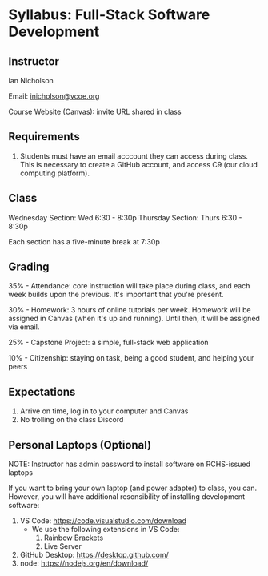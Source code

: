 # Syllabus: Full-Stack Software Development

## Instructor

Ian Nicholson

Email: inicholson@vcoe.org

Course Website (Canvas): invite URL shared in class

## Requirements

1. Students must have an email acccount they can access during class. This is necessary to create a GitHub account, and access C9 (our cloud computing platform).

## Class

Wednesday Section: Wed 6:30 - 8:30p
Thursday Section: Thurs 6:30 - 8:30p

Each section has a five-minute break at 7:30p

## Grading

35% - Attendance: core instruction will take place during class, and each week builds upon the previous. It's important that you're present.

30% - Homework: 3 hours of online tutorials per week. Homework will be assigned in Canvas (when it's up and running). Until then, it will be assigned via email.

25% - Capstone Project: a simple, full-stack web application

10% - Citizenship: staying on task, being a good student, and helping your peers

## Expectations

1. Arrive on time, log in to your computer and Canvas
3. No trolling on the class Discord

## Personal Laptops (Optional)

NOTE: Instructor has admin password to install software on RCHS-issued laptops

If you want to bring your own laptop (and power adapter) to class, you can. However, you will have additional resonsibility of installing development software:

1. VS Code: https://code.visualstudio.com/download
    * We use the following extensions in VS Code:
      1. Rainbow Brackets
      2. Live Server
2. GitHub Desktop: https://desktop.github.com/
3. node: https://nodejs.org/en/download/

